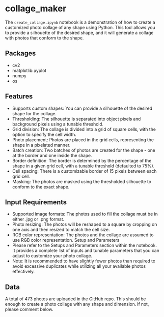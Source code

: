 # collage_maker

The `create_collage.ipynb` notebook is a demonstration of how to create a customized photo collage of any shape using Python. This tool allows you to provide a silhouette of the desired shape, and it will generate a collage with photos that conform to the shape.

## Packages
- cv2
- matplotlib.pyplot
- numpy
- os

## Features
- Supports custom shapes: You can provide a silhouette of the desired shape for the collage.
- Thresholding: The silhouette is separated into object pixels and background pixels using a tunable threshold.
- Grid division: The collage is divided into a grid of square cells, with the option to specify the cell width.
- Photo placement: Photos are placed in the grid cells, representing the shape in a pixelated manner.
- Batch creation: Two batches of photos are created for the shape - one at the border and one inside the shape.
- Border definition: The border is determined by the percentage of the shape in a given grid cell, with a tunable threshold (defaulted to 75%).
- Cell spacing: There is a customizable border of 15 pixels between each grid cell.
- Masking: The photos are masked using the thresholded silhouette to conform to the exact shape.

## Input Requirements
- Supported image formats: The photos used to fill the collage must be in either .jpg or .png format.
- Photo resizing: The photos will be reshaped to a square by cropping on one axis and then resized to match the cell size.
- RGB color representation: The photos and the collage are assumed to use RGB color representation.
Setup and Parameters
- Please refer to the Setups and Parameters section within the notebook. It provides a complete list of inputs and tunable parameters that you can adjust to customize your photo collage.
- Note: It is recommended to have slightly fewer photos than required to avoid excessive duplicates while utilizing all your available photos effectively.

## Data

A total of 473 photos are uploaded in the GitHub repo. This should be enough to create a photo collage with any shape and dimension. If not, please comment below.
